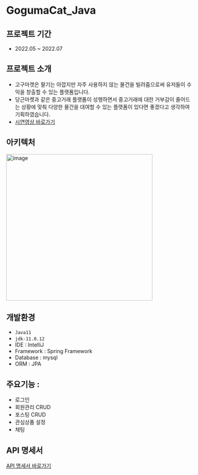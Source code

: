 # GogumaCat_Java
## 프로젝트 기간
- 2022.05 ~ 2022.07
## 프로젝트 소개
- 고구마캣은 팔기는 아깝지만 자주 사용하지 않는 물건을 빌려줌으로써 유저들이 수익을 창출할 수 있는 플랫폼입니다.
- 당근마켓과 같은 중고거래 플랫폼이 성행하면서 중고거래에 대한 거부감이 줄어드는 상황에 맞춰 다양한 물건을 대여할 수 있는 플랫폼이 있다면 좋겠다고 생각하여 기획하였습니다.
- [시연영상 바로가기](https://youtu.be/HY60JGhJhrY)

## 아키텍처
<img width="392" alt="image" src="https://user-images.githubusercontent.com/90334610/224259587-7917922e-f525-4852-a4bc-8ece12fa1a07.png">

## 개발환경
- `Java11`
- `jdk-11.0.12`
- IDE : IntelliJ
- Framework : Spring Framework
- Database : mysql
- ORM : JPA

## 주요기능 :
- 로그인
- 회원관리 CRUD
- 포스팅 CRUD
- 관심상품 설정
- 채팅

## API 명세서
[API 명세서 바로가기](https://documenter.getpostman.com/view/18374883/UzQuNQdk)
